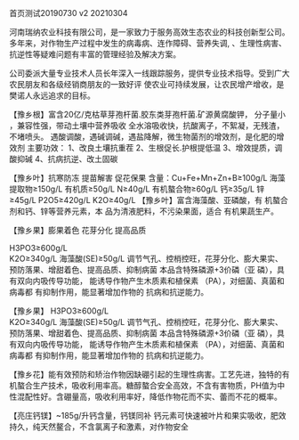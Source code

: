 首页测试20190730
v2 20210304

河南瑞纳农业科技有限公司，是一家致力于服务高效生态农业的科技创新型公司。多年来，对作物生产过程中发生的病毒病、连作障碍、营养失调,
、生理性病害、抗逆性等疑难问题有丰富的管理经验及解决方案。

公司委派大量专业技术人员长年深入一线跟踪服务，提供专业技术指导。受到广大农民朋友和各级经销商朋友的一致好评
使农业可持续发展，让农民增产增收，是樊诺人永远追求的目标。


【豫乡根】富含20亿/克枯草芽孢杆菌.胶东类芽孢杆菌.矿源黄腐酸​钾​，
分子量​小​，兼容性强，带​动​土壤中营养吸收
全水​溶吸收快​，抗酸离子，不​絮凝​，无残渣​，不​堵喷​头。
遇酸​调酸，遇​碱调​碱，遇盐​降解​，微生物菌剂的增效剂​，是​化肥的​增效​剂 
主要功效：
1、改良土壤抗重茬
2、生根促长.护根提低温
3、增效提质，调酸抑碱
4、抗病抗逆、改土固碳

【豫乡叶】抗寒防冻      提苗解害
促花保果
含量：Cu+Fe+Mn+Zn+B≥100g/L
海藻提取物≥150g/L
有机质≥50g/L    N≥40g/L
有机螯合物≥60g/L 
钙≥35g/L     锌≥45g/L 
P2O5≥420g/L    K2O≥40g/L
       【豫乡叶】富含海藻酸、亚磷酸，有
机螯合剂和钙、锌等营养元素，本
品为清液肥料，不污染果面，适合
有机果蔬生产。

【豫乡果】膨果着色    花芽分化  提高品质

H3PO3≥600g/L  
K2O≥340g/L
海藻酸(SE)≥50g/L
调节气孔、控梢控旺，花芽分化、膨大果实、预防落果、增甜着色、提高品质、抑制病菌
       本品含特殊磷源+3价磷（亚
磷），具有双向内吸传导功能，
能诱导作物产生木质素和植保素
（PA），对细菌、真菌和病毒都
有抑制作用，能显著增加作物的
抗病和抗逆能力。

【豫乡果】
H3PO3≥600g/L  
K2O≥340g/L
海藻酸(SE)≥50g/L
调节气孔、控梢控旺，花芽分化、膨大果实、预防落果、增甜着色、提高品质、抑制病菌
       本品含特殊磷源+3价磷（亚
磷），具有双向内吸传导功能，
能诱导作物产生木质素和植保素
（PA），对细菌、真菌和病毒都
有抑制作用，能显著增加作物的
抗病和抗逆能力。

【豫乡花】能有效预防和矫治作物因缺硼引起的生理性病害。工艺先进，独特的有机螯合生产技术，吸收利用率高。糖醇螯合安全高效，不含有害物质，PH值为中性混配性好。含硼量高，吸收利用率好，降低作物花而不实、蕾而不花的概率。


【亮庄钙镁】~185g/升钙含量，钙镁同补
钙元素可快速被叶片和果实吸收，肥效持久，纯天然鳌合，不含氯离子和激素，对作物安全





